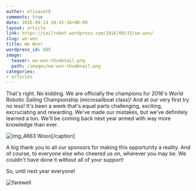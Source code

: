 ```yaml
---
author: elisavet8
comments: true
date: 2016-09-14 20:45:16+00:00
layout: article
link: https://sailrobot.wordpress.com/2016/09/15/we-won/
slug: we-won
title: We Won!
wordpress_id: 605
image:
  teaser: we-won-thumbnail.png
  path: /images/we-won-thumbnail.png
categories:
- articles
---
```


That's right. No kidding. We are officially the champions for 2016's World Robotic Sailing Championship (microsailboat class)! And at our very first try no less! It's been a week that's equal parts challenging, exciting, excruciating and rewarding. We've made our mistakes, but we've definitely learned a ton. We'll be coming back next year armed with way more knowledge than ever.

![img_4663](https://sailrobot.files.wordpress.com/2016/09/img_4663.jpg) Wooo[/caption]

A big thank you to all our sponsors for making this opportunity a reality. And of course, to everyone else who cheered us on, wherever you may be. We couldn't have done it without all of your support!

So, until next year everyone!

![farewell](https://sailrobot.files.wordpress.com/2016/09/farewell.png)
